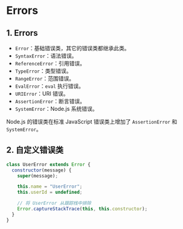# Errors

## 1. Errors

- `Error`：基础错误类，其它的错误类都继承此类。
- `SyntaxError`：语法错误。
- `ReferenceError`：引用错误。
- `TypeError`：类型错误。
- `RangeError`：范围错误。
- `EvalError`：`eval` 执行错误。
- `URIError`：URI 错误。
- `AssertionError`：断言错误。
- `SystemError`：Node.js 系统错误。

Node.js 的错误类在标准 JavaScript 错误类上增加了 `AssertionError` 和 `SystemError`。

## 2. 自定义错误类

```js
class UserError extends Error {
  constructor(message) {
    super(message);

    this.name = "UserError";
    this.userId = undefined;

    // 将 UserError 从跟踪栈中排除
    Error.captureStackTrace(this, this.constructor);
  }
}
```
